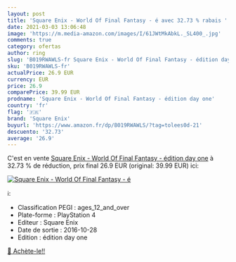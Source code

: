 ```yaml
---
layout: post
title: 'Square Enix - World Of Final Fantasy - é avec 32.73 % rabais '
date: 2021-03-03 13:06:48
image: 'https://m.media-amazon.com/images/I/61JWtMkAbkL._SL400_.jpg'
comments: true
category: ofertas
author: ring
slug: 'B019RWAWLS-fr Square Enix - World Of Final Fantasy - édition day one'
sku: 'B019RWAWLS-fr'
actualPrice: 26.9 EUR
currency: EUR
price: 26.9
comparePrice: 39.99 EUR
prodname: 'Square Enix - World Of Final Fantasy - édition day one'
country: 'fr'
flag: '🇫🇷'
brand: 'Square Enix'
buyurl: 'https://www.amazon.fr/dp/B019RWAWLS/?tag=tolees0d-21'
descuento: '32.73'
average: '26.9'
---
```


C'est en vente [Square Enix - World Of Final Fantasy - édition day one](https://www.amazon.fr/dp/B019RWAWLS/?tag=tolees0d-21)  à  32.73 % de réduction, prix final  26.9 EUR (original: 39.99 EUR) ici:

[![Square Enix - World Of Final Fantasy - é](https://m.media-amazon.com/images/I/61JWtMkAbkL._SL400_.jpg)](https://www.amazon.fr/dp/B019RWAWLS/?tag=tolees0d-21)

ℹ️:

- Classification PEGI : ages_12_and_over
- Plate-forme : PlayStation 4
- Editeur : Square Enix
- Date de sortie : 2016-10-28
- Edition : édition day one

[🛒 Achète-le!!](https://www.amazon.fr/dp/B019RWAWLS/?tag=tolees0d-21)
